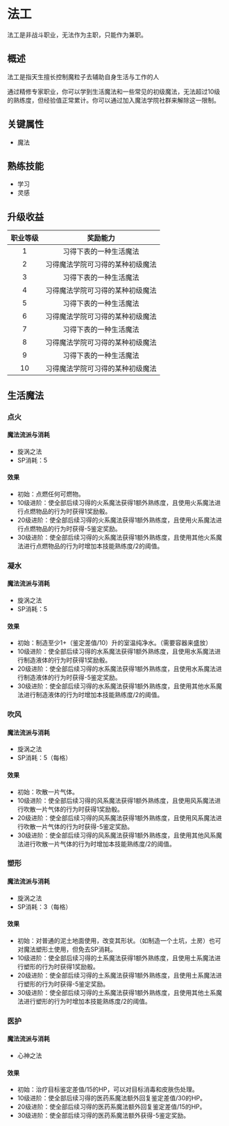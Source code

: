 # 法工

法工是非战斗职业，无法作为主职，只能作为兼职。

## 概述

法工是指天生擅长控制魔粒子去辅助自身生活与工作的人

通过精修专家职业，你可以学到生活魔法和一些常见的初级魔法，无法超过10级的熟练度，但经验值正常累计。你可以通过加入魔法学院社群来解除这一限制。

## 关键属性

* 魔法

## 熟练技能

* 学习
* 灵感

## 升级收益

职业等级|奖励能力
:--:|:--:
1|习得下表的一种生活魔法
2|习得魔法学院可习得的某种初级魔法
3|习得下表的一种生活魔法
4|习得魔法学院可习得的某种初级魔法
5|习得下表的一种生活魔法
6|习得魔法学院可习得的某种初级魔法
7|习得下表的一种生活魔法
8|习得魔法学院可习得的某种初级魔法
9|习得下表的一种生活魔法
10|习得魔法学院可习得的某种初级魔法

## 生活魔法

### 点火

#### 魔法流派与消耗

* 旋涡之法
* SP消耗：5

#### 效果

* 初始：点燃任何可燃物。
* 10级进阶：使全部后续习得的火系魔法获得1额外熟练度，且使用火系魔法进行点燃物品的行为时获得1奖励骰。
* 20级进阶：使全部后续习得的火系魔法获得1额外熟练度，且使用火系魔法进行点燃物品的行为时获得-5鉴定奖励。
* 30级进阶：使全部后续习得的火系魔法获得1额外熟练度，且使用其他火系魔法进行点燃物品的行为时增加本技能熟练度/2的阈值。

### 凝水

#### 魔法流派与消耗

* 旋涡之法
* SP消耗：5

#### 效果

* 初始：制造至少1+（鉴定差值/10）升的室温纯净水。（需要容器来盛放）
* 10级进阶：使全部后续习得的水系魔法获得1额外熟练度，且使用水系魔法进行制造液体的行为时获得1奖励骰。
* 20级进阶：使全部后续习得的水系魔法获得1额外熟练度，且使用水系魔法进行制造液体的行为时获得-5鉴定奖励。
* 30级进阶：使全部后续习得的水系魔法获得1额外熟练度，且使用其他水系魔法进行制造液体的行为时增加本技能熟练度/2的阈值。

### 吹风

#### 魔法流派与消耗

* 旋涡之法
* SP消耗：5（每格）

#### 效果

* 初始：吹散一片气体。
* 10级进阶：使全部后续习得的风系魔法获得1额外熟练度，且使用风系魔法进行吹散一片气体的行为时获得1奖励骰。
* 20级进阶：使全部后续习得的风系魔法获得1额外熟练度，且使用风系魔法进行吹散一片气体的行为时获得-5鉴定奖励。
* 30级进阶：使全部后续习得的风系魔法获得1额外熟练度，且使用其他风系魔法进行吹散一片气体的行为时增加本技能熟练度/2的阈值。

### 塑形

#### 魔法流派与消耗

* 旋涡之法
* SP消耗：3（每格）

#### 效果

* 初始：对普通的泥土地面使用，改变其形状。（如制造一个土坑，土房）也可对魔法塑形土使用，但免去SP消耗。
* 10级进阶：使全部后续习得的土系魔法获得1额外熟练度，且使用土系魔法进行塑形的行为时获得1奖励骰。
* 20级进阶：使全部后续习得的土系魔法获得1额外熟练度，且使用土系魔法进行塑形的行为时获得-5鉴定奖励。
* 30级进阶：使全部后续习得的土系魔法获得1额外熟练度，且使用其他土系魔法进行塑形的行为时增加本技能熟练度/2的阈值。

### 医护

#### 魔法流派与消耗

* 心神之法

#### 效果

* 初始：治疗目标鉴定差值/15的HP，可以对目标消毒和皮肤伤处理。
* 10级进阶：使全部后续习得的医药系魔法额外回复鉴定差值/30的HP。
* 20级进阶：使全部后续习得的医药系魔法额外回复鉴定差值/15的HP。
* 30级进阶：使全部后续习得的医药系魔法额外获得-5鉴定奖励。